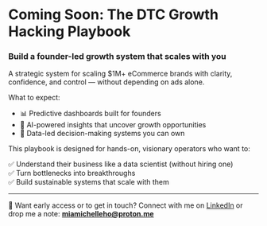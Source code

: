 # Coming Soon: The DTC Growth Hacking Playbook
### Build a founder-led growth system that scales with you

A strategic system for scaling $1M+ eCommerce brands with clarity, confidence, and control — without depending on ads alone.

What to expect:
- 📊 Predictive dashboards built for founders
- 🤖 AI-powered insights that uncover growth opportunities
- 🚀 Data-led decision-making systems you can own

This playbook is designed for hands-on, visionary operators who want to:

✅ Understand their business like a data scientist (without hiring one)  
✅ Turn bottlenecks into breakthroughs  
✅ Build sustainable systems that scale with them

---

👋 Want early access or to get in touch?
Connect with me on [LinkedIn](https://www.linkedin.com/in/mia-michelle-ho) or drop me a note: **miamichelleho@proton.me**
